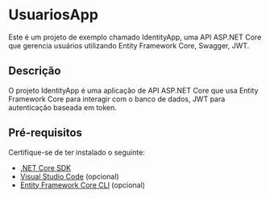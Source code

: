 # UsuariosApp

Este é um projeto de exemplo chamado IdentityApp, uma API ASP.NET Core que gerencia usuários utilizando Entity Framework Core, Swagger, JWT.

## Descrição

O projeto IdentityApp é uma aplicação de API ASP.NET Core que usa Entity Framework Core para interagir com o banco de dados, JWT para autenticação baseada em token.

## Pré-requisitos

Certifique-se de ter instalado o seguinte:

- [.NET Core SDK](https://dotnet.microsoft.com/download)
- [Visual Studio Code](https://code.visualstudio.com/) (opcional)
- [Entity Framework Core CLI](https://docs.microsoft.com/en-us/ef/core/cli/dotnet) (opcional)